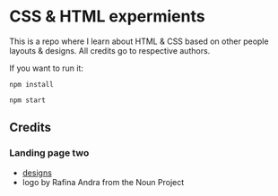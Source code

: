 # CSS & HTML expermients

This is a repo where I learn about HTML & CSS based on other people layouts & designs. All credits
go to respective authors.

If you want to run it:

```shell
npm install
```

```shell
npm start
```

## Credits

### Landing page two

- [designs](https://dribbble.com/shots/14500872-Pipedit-Product-page)
- logo by Rafina Andra from the Noun Project
